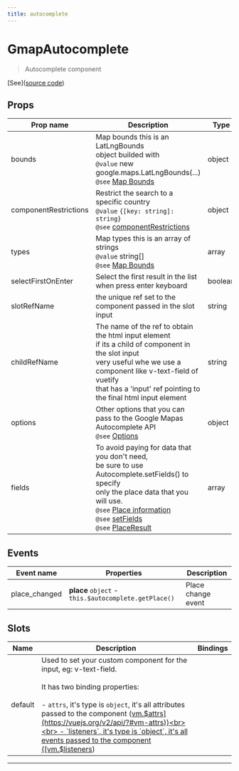 ```yaml
---
title: autocomplete
---
```


  # GmapAutocomplete

  
  > Autocomplete component
  
  
  
  
  
  [See]([source code](/guide/autocomplete.html#source-code))

  

  
## Props

  | Prop name     | Description | Type      | Values      | Default     |
  | ------------- | ----------- | --------- | ----------- | ----------- |
  | bounds | Map bounds this is an LatLngBounds<br>object builded with<br/>`@value` new google.maps.LatLngBounds(...)<br/>`@see` [Map Bounds](https://developers.google.com/maps/documentation/javascript/places-autocomplete#set-the-bounds-on-creation-of-the-autocomplete-object) | object | - |  |
| componentRestrictions | Restrict the search to a specific country<br/>`@value` `{[key: string]: string}`<br/>`@see` [componentRestrictions](https://developers.google.com/maps/documentation/javascript/places-autocomplete#restrict-the-search-to-a-specific-country) | object | - |  |
| types | Map types this is an array of strings<br/>`@value` string[]<br/>`@see` [Map Bounds](https://developers.google.com/maps/documentation/javascript/places-autocomplete#set-the-bounds-on-creation-of-the-autocomplete-object) | array | - | [] |
| selectFirstOnEnter | Select the first result in the list when press enter keyboard | boolean | `true`, `false` | false |
| slotRefName | the unique ref set to the component passed in the slot input | string | - | 'input' |
| childRefName | The name of the ref to obtain the html input element<br>if its a child  of component in the slot input<br>very useful whe we use a component like v-text-field of vuetify<br>that has a 'input' ref pointing to the final html input element | string | - | 'input' |
| options | Other options that you can pass to the Google Mapas<br>Autocomplete API<br/>`@see` [Options](https://developers.google.com/maps/documentation/javascript/places-autocomplete#add-autocomplete) | object | `geocode`, `address`, `regions` |  |
| fields | To avoid paying for data that you don't need,<br>be sure to use Autocomplete.setFields() to specify<br>only the place data that you will use.<br/>`@see` [Place information](https://developers.google.com/maps/documentation/javascript/places-autocomplete#get-place-information)<br/>`@see` [setFields](https://developers.google.com/maps/documentation/javascript/reference/places-widget#Autocomplete.setFields)<br/>`@see` [PlaceResult](https://developers.google.com/maps/documentation/javascript/reference/places-service#PlaceResult) | array | - | null |

  
  
  
## Events

  | Event name     | Properties     | Description  |
  | -------------- |--------------- | -------------|
  | place_changed | **place** `object` - `this.$autocomplete.getPlace()` | Place change event

  
  
## Slots

  | Name          | Description  | Bindings |
  | ------------- | ------------ | -------- |
  | default | Used to set your custom component for the input, eg: v-text-field.<br><br>        It has two binding properties:<br><br>        - `attrs`, it's type is `object`, it's all attributes passed to the component ([vm.$attrs](https://vuejs.org/v2/api/?#vm-attrs))<br><br>        - `listeners`, it's type is `object`, it's all events passed to the component ([vm.$listeners](https://vuejs.org/v2/api/?#vm-listeners)) | <br> |

  ---


  
  